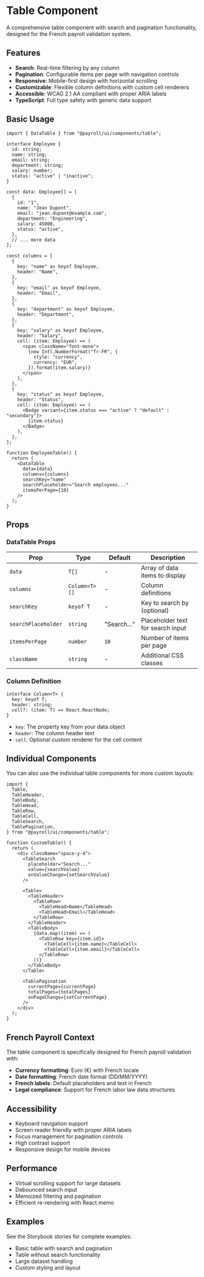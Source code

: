 # Table Component

A comprehensive table component with search and pagination functionality, designed for the French payroll validation system.

## Features

- **Search**: Real-time filtering by any column
- **Pagination**: Configurable items per page with navigation controls
- **Responsive**: Mobile-first design with horizontal scrolling
- **Customizable**: Flexible column definitions with custom cell renderers
- **Accessible**: WCAG 2.1 AA compliant with proper ARIA labels
- **TypeScript**: Full type safety with generic data support

## Basic Usage

```tsx
import { DataTable } from "@payroll/ui/components/table";

interface Employee {
  id: string;
  name: string;
  email: string;
  department: string;
  salary: number;
  status: "active" | "inactive";
}

const data: Employee[] = [
  {
    id: "1",
    name: "Jean Dupont",
    email: "jean.dupont@example.com",
    department: "Engineering",
    salary: 45000,
    status: "active",
  },
  // ... more data
];

const columns = [
  {
    key: "name" as keyof Employee,
    header: "Name",
  },
  {
    key: "email" as keyof Employee,
    header: "Email",
  },
  {
    key: "department" as keyof Employee,
    header: "Department",
  },
  {
    key: "salary" as keyof Employee,
    header: "Salary",
    cell: (item: Employee) => (
      <span className="font-mono">
        {new Intl.NumberFormat("fr-FR", {
          style: "currency",
          currency: "EUR",
        }).format(item.salary)}
      </span>
    ),
  },
  {
    key: "status" as keyof Employee,
    header: "Status",
    cell: (item: Employee) => (
      <Badge variant={item.status === "active" ? "default" : "secondary"}>
        {item.status}
      </Badge>
    ),
  },
];

function EmployeeTable() {
  return (
    <DataTable
      data={data}
      columns={columns}
      searchKey="name"
      searchPlaceholder="Search employees..."
      itemsPerPage={10}
    />
  );
}
```

## Props

### DataTable Props

| Prop                | Type          | Default     | Description                       |
| ------------------- | ------------- | ----------- | --------------------------------- |
| `data`              | `T[]`         | -           | Array of data items to display    |
| `columns`           | `Column<T>[]` | -           | Column definitions                |
| `searchKey`         | `keyof T`     | -           | Key to search by (optional)       |
| `searchPlaceholder` | `string`      | "Search..." | Placeholder text for search input |
| `itemsPerPage`      | `number`      | `10`        | Number of items per page          |
| `className`         | `string`      | -           | Additional CSS classes            |

### Column Definition

```tsx
interface Column<T> {
  key: keyof T;
  header: string;
  cell?: (item: T) => React.ReactNode;
}
```

- `key`: The property key from your data object
- `header`: The column header text
- `cell`: Optional custom renderer for the cell content

## Individual Components

You can also use the individual table components for more custom layouts:

```tsx
import {
  Table,
  TableHeader,
  TableBody,
  TableHead,
  TableRow,
  TableCell,
  TableSearch,
  TablePagination,
} from "@payroll/ui/components/table";

function CustomTable() {
  return (
    <div className="space-y-4">
      <TableSearch
        placeholder="Search..."
        value={searchValue}
        onValueChange={setSearchValue}
      />

      <Table>
        <TableHeader>
          <TableRow>
            <TableHead>Name</TableHead>
            <TableHead>Email</TableHead>
          </TableRow>
        </TableHeader>
        <TableBody>
          {data.map((item) => (
            <TableRow key={item.id}>
              <TableCell>{item.name}</TableCell>
              <TableCell>{item.email}</TableCell>
            </TableRow>
          ))}
        </TableBody>
      </Table>

      <TablePagination
        currentPage={currentPage}
        totalPages={totalPages}
        onPageChange={setCurrentPage}
      />
    </div>
  );
}
```

## French Payroll Context

The table component is specifically designed for French payroll validation with:

- **Currency formatting**: Euro (€) with French locale
- **Date formatting**: French date format (DD/MM/YYYY)
- **French labels**: Default placeholders and text in French
- **Legal compliance**: Support for French labor law data structures

## Accessibility

- Keyboard navigation support
- Screen reader friendly with proper ARIA labels
- Focus management for pagination controls
- High contrast support
- Responsive design for mobile devices

## Performance

- Virtual scrolling support for large datasets
- Debounced search input
- Memoized filtering and pagination
- Efficient re-rendering with React.memo

## Examples

See the Storybook stories for complete examples:

- Basic table with search and pagination
- Table without search functionality
- Large dataset handling
- Custom styling and layout
